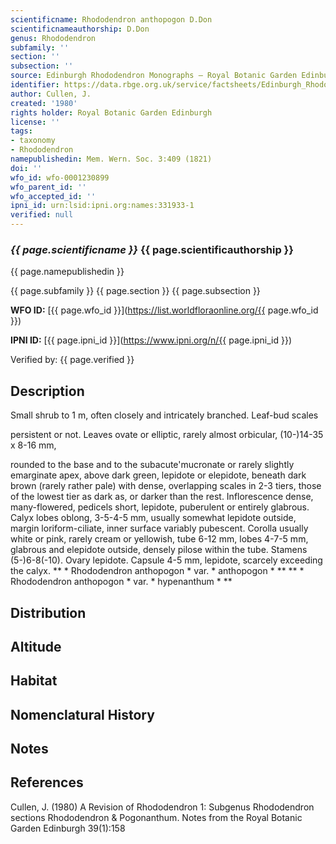 ```yaml
---
scientificname: Rhododendron anthopogon D.Don
scientificnameauthorship: D.Don
genus: Rhododendron
subfamily: ''
section: ''
subsection: ''
source: Edinburgh Rhododendron Monographs – Royal Botanic Garden Edinburgh
identifier: https://data.rbge.org.uk/service/factsheets/Edinburgh_Rhododendron_Monographs.xhtml
author: Cullen, J.
created: '1980'
rights holder: Royal Botanic Garden Edinburgh
license: ''
tags:
- taxonomy
- Rhododendron
namepublishedin: Mem. Wern. Soc. 3:409 (1821)
doi: ''
wfo_id: wfo-0001230899
wfo_parent_id: ''
wfo_accepted_id: ''
ipni_id: urn:lsid:ipni.org:names:331933-1
verified: null
---
```

### _{{ page.scientificname }}_ {{ page.scientificauthorship }}
 {{ page.namepublishedin }}

{{ page.subfamily }} {{ page.section }} {{ page.subsection }}

**WFO ID:** [{{ page.wfo_id }}](https://list.worldfloraonline.org/{{ page.wfo_id }})

**IPNI ID:** [{{ page.ipni_id }}](https://www.ipni.org/n/{{ page.ipni_id }})

Verified by: {{ page.verified }}



## Description
Small shrub to 1 m, often closely and intricately branched. Leaf-bud scales

   persistent or not. Leaves ovate or elliptic, rarely almost orbicular, (10-)14-35 x 8-16 mm,

   rounded to the base and to the subacute'mucronate or rarely slightly emarginate apex, above dark green, lepidote or elepidote, beneath dark brown (rarely rather pale) with dense, overlapping scales in 2-3 tiers, those of the lowest tier as dark as, or darker than the rest. Inflorescence dense, many-flowered, pedicels short, lepidote, puberulent or entirely glabrous. Calyx lobes oblong, 3-5-4-5 mm, usually somewhat lepidote outside, margin loriform-ciliate, inner surface variably pubescent. Corolla usually white or pink, rarely cream or yellowish, tube 6-12 mm, lobes 4-7-5 mm, glabrous and elepidote outside, densely pilose within the tube. Stamens (5-)6-8(-10). Ovary lepidote. Capsule 4-5 mm, lepidote, scarcely exceeding the calyx. ** * Rhododendron anthopogon * var. * anthopogon * ** ** * Rhododendron anthopogon * var. * hypenanthum * **

## Distribution


## Altitude


## Habitat


## Nomenclatural History

                       
## Notes


## References

Cullen, J. (1980) A Revision of Rhododendron 1: Subgenus Rhododendron sections Rhododendron & Pogonanthum. Notes from the Royal Botanic Garden Edinburgh 39(1):158
